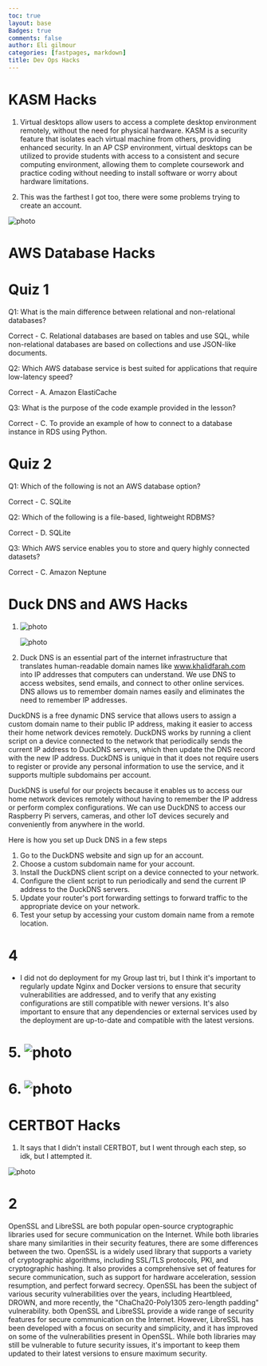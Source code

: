 ```yaml
---
toc: true
layout: base
Badges: true
comments: false
author: Eli gilmour
categories: [fastpages, markdown]
title: Dev Ops Hacks
---
```


# KASM Hacks

1. Virtual desktops allow users to access a complete desktop environment remotely, without the need for physical hardware. KASM is a security feature that isolates each virtual machine from others, providing enhanced security. In an AP CSP environment, virtual desktops can be utilized to provide students with access to a consistent and secure computing environment, allowing them to complete coursework and practice coding without needing to install software or worry about hardware limitations.

2. This was the farthest I got too, there were some problems trying to create an account.

![photo]({{site.baseurl}}/images/tried.png)

# AWS Database Hacks

# Quiz 1

Q1: What is the main difference between relational and non-relational databases?

Correct - C. Relational databases are based on tables and use SQL, while non-relational databases are based on collections and use JSON-like documents.

Q2: Which AWS database service is best suited for applications that require low-latency speed?

Correct - A. Amazon ElastiCache

Q3: What is the purpose of the code example provided in the lesson?

Correct - C. To provide an example of how to connect to a database instance in RDS using Python.

# Quiz 2

Q1: Which of the following is not an AWS database option?

Correct - C. SQLite

Q2: Which of the following is a file-based, lightweight RDBMS?

Correct - D. SQLite

Q3: Which AWS service enables you to store and query highly connected datasets?

Correct - C. Amazon Neptune

# Duck DNS and AWS Hacks

1.  ![photo]({{site.baseurl}}/images/venn2.png)
    
    ![photo]({{site.baseurl}}/images/AWS.jpg)

2. Duck DNS is an essential part of the internet infrastructure that translates human-readable domain names like www.khalidfarah.com into IP addresses that computers can understand. We use DNS to access websites, send emails, and connect to other online services. DNS allows us to remember domain names easily and eliminates the need to remember IP addresses.

DuckDNS is a free dynamic DNS service that allows users to assign a custom domain name to their public IP address, making it easier to access their home network devices remotely. DuckDNS works by running a client script on a device connected to the network that periodically sends the current IP address to DuckDNS servers, which then update the DNS record with the new IP address. DuckDNS is unique in that it does not require users to register or provide any personal information to use the service, and it supports multiple subdomains per account.

DuckDNS is useful for our projects because it enables us to access our home network devices remotely without having to remember the IP address or perform complex configurations. We can use DuckDNS to access our Raspberry Pi servers, cameras, and other IoT devices securely and conveniently from anywhere in the world.

Here is how you set up Duck DNS in a few steps

1. Go to the DuckDNS website and sign up for an account.
2. Choose a custom subdomain name for your account.
3. Install the DuckDNS client script on a device connected to your network.
4. Configure the client script to run periodically and send the current IP address to the DuckDNS servers.
5. Update your router's port forwarding settings to forward traffic to the appropriate device on your network.
6. Test your setup by accessing your custom domain name from a remote location.

# 4
-  I did not do deployment for my Group last tri, but I think it's important to regularly update Nginx and Docker versions to ensure that security vulnerabilities are addressed, and to verify that any existing configurations are still compatible with newer versions. It's also important to ensure that any dependencies or external services used by the deployment are up-to-date and compatible with the latest versions.

# 5. ![photo]({{site.baseurl}}/images/venn.png)

# 6. ![photo]({{site.baseurl}}/images/quiz.png)

# CERTBOT Hacks

1. It says that I didn't install CERTBOT, but I went through each step, so idk, but I attempted it.

![photo]({{site.baseurl}}/images/attempt.png)

# 2
 OpenSSL and LibreSSL are both popular open-source cryptographic libraries used for secure communication on the Internet. While both libraries share many similarities in their security features, there are some differences between the two. OpenSSL is a widely used library that supports a variety of cryptographic algorithms, including SSL/TLS protocols, PKI, and cryptographic hashing. It also provides a comprehensive set of features for secure communication, such as support for hardware acceleration, session resumption, and perfect forward secrecy. OpenSSL has been the subject of various security vulnerabilities over the years, including Heartbleed, DROWN, and more recently, the "ChaCha20-Poly1305 zero-length padding" vulnerability. both OpenSSL and LibreSSL provide a wide range of security features for secure communication on the Internet. However, LibreSSL has been developed with a focus on security and simplicity, and it has improved on some of the vulnerabilities present in OpenSSL. While both libraries may still be vulnerable to future security issues, it's important to keep them updated to their latest versions to ensure maximum security.

